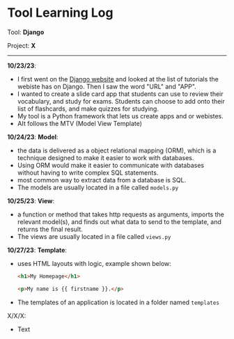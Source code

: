 # Tool Learning Log

Tool: **Django**

Project: **X**

---

**10/23/23**:
* I first went on the [Django website](https://www.w3schools.com/django/index.php) and looked at the list of tutorials the webiste has on Django. Then I saw the word "URL" and "APP".
* I wanted to create a slide card app that students can use to review their vocabulary, and study for exams. Students can choose to add onto their list of flashcards, and make quizzes for studying.
* My tool is a Python framework that lets us create apps and or webistes.
* AIt follows the MTV (Model View Template)

**10/24/23**:
**Model**: 
* the data is delivered as a object relational mapping (ORM), which is a technique designed to make it easier to work with databases.
* Using ORM would make it easier to communicate with databases without having to write complex SQL statements.
* most common way to extract data from a database is SQL. 
* The models are usually located in a file called `models.py`
  
**10/25/23**:
**View**:
* a function or method that takes http requests as arguments, imports the relevant model(s), and finds out what data to send to the template, and returns the final result.
* The views are usually located in a file called `views.py`
  
**10/27/23**:
**Template**:
* uses HTML layouts with logic, example shown below:
  ```html
  <h1>My Homepage</h1>

  <p>My name is {{ firstname }}.</p>
  ```
* The templates of an application is located in a folder named `templates`

X/X/X:
* Text


<!-- 
* Links you used today (websites, videos, etc)
* Things you tried, progress you made, etc
* Challenges, a-ha moments, etc
* Questions you still have
* What you're going to try next
-->
